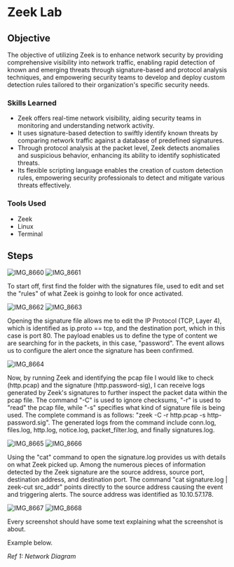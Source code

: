 # Zeek Lab

## Objective


The objective of utilizing Zeek is to enhance network security by providing comprehensive visibility into network traffic, enabling rapid detection of known and emerging threats through signature-based and protocol analysis techniques, and empowering security teams to develop and deploy custom detection rules tailored to their organization's specific security needs.

### Skills Learned


- Zeek offers real-time network visibility, aiding security teams in monitoring and understanding network activity.
- It uses signature-based detection to swiftly identify known threats by comparing network traffic against a database of predefined signatures.
- Through protocol analysis at the packet level, Zeek detects anomalies and suspicious behavior, enhancing its ability to identify sophisticated threats.
- Its flexible scripting language enables the creation of custom detection rules, empowering security professionals to detect and mitigate various threats effectively.

### Tools Used

- Zeek
- Linux
- Terminal

  
## Steps

![IMG_8660](https://github.com/Cyberz189/Zeek-Lab/assets/163569052/f6e9a99e-4582-400c-9128-89a659bd42e1)
![IMG_8661](https://github.com/Cyberz189/Zeek-Lab/assets/163569052/93d07833-6eaf-4512-9f6b-e0ee44cea9a3)


To start off, first find the folder with the signatures file, used to edit and set the "rules" of what Zeek is goinhg to look for once activated. 

![IMG_8662](https://github.com/Cyberz189/Zeek-Lab/assets/163569052/30fb87c2-9c6f-44bf-a4b4-9b4b41fd6118)
![IMG_8663](https://github.com/Cyberz189/Zeek-Lab/assets/163569052/361c5761-1457-43de-a9e7-9dd18ba57cf5)


Opening the signature file allows me to edit the IP Protocol (TCP, Layer 4), which is identified as ip.proto == tcp, and the destination port, which in this case is port 80. The payload enables us to define the type of content we are searching for in the packets, in this case, "password". The event allows us to configure the alert once the signature has been confirmed.


![IMG_8664](https://github.com/Cyberz189/Zeek-Lab/assets/163569052/2a5d1ab6-06f6-4a1c-b76e-16ba330f3e2d)

Now, by running Zeek and identifying the pcap file I would like to check (http.pcap) and the signature (http.password-sig), I can receive logs generated by Zeek's signatures to further inspect the packet data within the pcap file. The command "-C" is used to ignore checksums, "-r" is used to "read" the pcap file, while "-s" specifies what kind of signature file is being used. The complete command is as follows: "zeek -C -r http.pcap -s http-password.sig". The generated logs from the command include conn.log, files.log, http.log, notice.log, packet_filter.log, and finally signatures.log.


![IMG_8665](https://github.com/Cyberz189/Zeek-Lab/assets/163569052/8c7cb79c-a007-48dc-b6f0-a86cf2f96abc)
![IMG_8666](https://github.com/Cyberz189/Zeek-Lab/assets/163569052/ba955d04-d359-4c8c-be77-2b933d9e3a46)



Using the "cat" command to open the signature.log provides us with details on what Zeek picked up. Among the numerous pieces of information detected by the Zeek signature are the source address, source port, destination address, and destination port. The command "cat signature.log | zeek-cut src_addr" points directly to the source address causing the event and triggering alerts.
The source address was identified as 10.10.57.178.


![IMG_8667](https://github.com/Cyberz189/Zeek-Lab/assets/163569052/bf877c52-8412-420d-9dca-437ba059a4b4)
![IMG_8668](https://github.com/Cyberz189/Zeek-Lab/assets/163569052/848bc56e-470a-4ed8-8b1f-6220de9aa474)





Every screenshot should have some text explaining what the screenshot is about.

Example below.

*Ref 1: Network Diagram*
